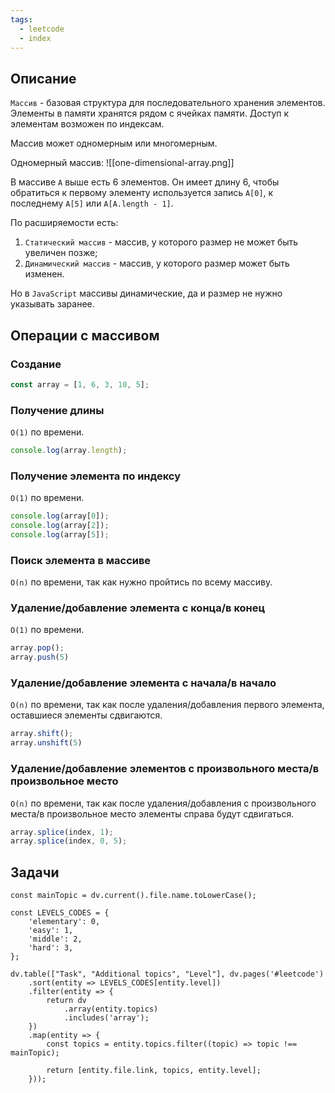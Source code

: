 ```yaml
---
tags:
  - leetcode
  - index
---
```

## Описание

`Массив` - базовая структура для последовательного хранения элементов. Элементы в памяти хранятся рядом с ячейках памяти. Доступ к элементам возможен по индексам.

Массив может одномерным или многомерным.

Одномерный массив:
![[one-dimensional-array.png]]

В массиве `A` выше есть 6 элементов. Он имеет длину 6, чтобы обратиться к первому элементу используется запись `A[0]`, к последнему `A[5]` или `A[A.length - 1]`.

По расширяемости есть:
1. `Статический массив` - массив, у которого размер не может быть увеличен позже;
2. `Динамический массив` -  массив, у которого размер может быть изменен.

Но в `JavaScript` массивы динамические, да и размер не нужно указывать заранее.
## Операции с массивом

### Создание

```typescript
const array = [1, 6, 3, 10, 5];
```
### Получение длины

`O(1)` по времени.

```typescript
console.log(array.length);
```
### Получение элемента по индексу

`O(1)` по времени.

```typescript
console.log(array[0]);
console.log(array[2]);
console.log(array[5]);
```

### Поиск элемента в массиве

`O(n)` по времени, так как нужно пройтись по всему массиву.
### Удаление/добавление элемента с конца/в конец

`O(1)` по времени.

```typescript
array.pop();
array.push(5)
```

### Удаление/добавление элемента с начала/в начало

`O(n)` по времени, так как после удаления/добавления первого элемента, оставшиеся элементы сдвигаются.

```typescript
array.shift();
array.unshift(5)
```
### Удаление/добавление элементов с произвольного места/в произвольное место

`O(n)` по времени, так как после удаления/добавления с произвольного места/в произвольное место элементы справа будут сдвигаться.

```typescript
array.splice(index, 1);
array.splice(index, 0, 5);
``` 
## Задачи

```dataviewjs
const mainTopic = dv.current().file.name.toLowerCase();

const LEVELS_CODES = {
	'elementary': 0,
	'easy': 1,
	'middle': 2,
	'hard': 3,
};

dv.table(["Task", "Additional topics", "Level"], dv.pages('#leetcode')
	.sort(entity => LEVELS_CODES[entity.level])
	.filter(entity => {
		return dv
			.array(entity.topics)
			.includes('array');
	})
	.map(entity => {
		const topics = entity.topics.filter((topic) => topic !== mainTopic);

		return [entity.file.link, topics, entity.level];
	}));
```